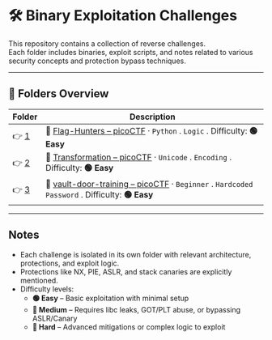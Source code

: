 # 🛠️ Binary Exploitation Challenges

This repository contains a collection of reverse challenges.  
Each folder includes binaries, exploit scripts, and notes related to various security concepts and protection bypass techniques.

---

## 📁 Folders Overview

| Folder             | Description                                                                                                                                                                           |
| ------------------ | ------------------------------------------------------------------------------------------------------------------------------------------------------------------------------------- |
| 👉 [1](./chall/1//) | 🔗 [Flag-Hunters – picoCTF](https://play.picoctf.org/practice/challenge/472?bookmarked=0&category=3&page=1&solved=0) · `Python` . `Logic` . Difficulty: **🟢 Easy**                     |
| 👉 [2](./chall/2//) | 🔗 [Transformation – picoCTF](https://play.picoctf.org/practice/challenge/104?bookmarked=0&category=3&page=1&solved=0) · `Unicode` . `Encoding` . Difficulty: **🟢 Easy**               |
| 👉 [3](./chall/3//) | 🔗 [vault-door-training – picoCTF](https://play.picoctf.org/practice/challenge/7?bookmarked=0&category=3&page=1&solved=0) · `Beginner` . `Hardcoded Password` . Difficulty: **🟢 Easy** |


---

## Notes

- Each challenge is isolated in its own folder with relevant architecture, protections, and exploit logic.
- Protections like NX, PIE, ASLR, and stack canaries are explicitly mentioned.
- Difficulty levels:
  - **🟢 Easy** – Basic exploitation with minimal setup  
  - **🔵 Medium** – Requires libc leaks, GOT/PLT abuse, or bypassing ASLR/Canary  
  - **🔴 Hard** – Advanced mitigations or complex logic to exploit  
